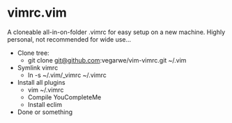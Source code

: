 # vimrc.vim

A cloneable all-in-on-folder .vimrc for easy setup on a new machine. Highly
personal, not recommended for wide use...

- Clone tree:
  - git clone git@github.com:vegarwe/vim-vimrc.git ~/.vim
- Symlink vimrc
  - ln -s ~/.vim/\_vimrc ~/.vimrc
- Install all plugins
  - vim ~/.vimrc
  - Compile YouCompleteMe
  - Install eclim
- Done or something
